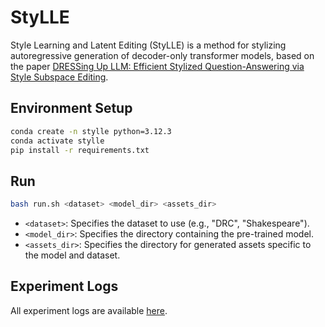 # StyLLE

Style Learning and Latent Editing (StyLLE) is a method for stylizing autoregressive generation of decoder-only transformer models, based on the paper [DRESSing Up LLM: Efficient Stylized Question-Answering via Style Subspace Editing](https://arxiv.org/abs/2501.14371).

## Environment Setup

```bash
conda create -n stylle python=3.12.3
conda activate stylle
pip install -r requirements.txt
```

## Run

```bash
bash run.sh <dataset> <model_dir> <assets_dir>
```

-   `<dataset>`: Specifies the dataset to use (e.g., "DRC", "Shakespeare").
-   `<model_dir>`: Specifies the directory containing the pre-trained model.
-   `<assets_dir>`: Specifies the directory for generated assets specific to the model and dataset.

## Experiment Logs

All experiment logs are available [here](https://docs.google.com/spreadsheets/d/1v61RFgWgZ46yZCdcOApYErBoQdCuIgrxbSF7pM1BSyY/edit?usp=sharing).